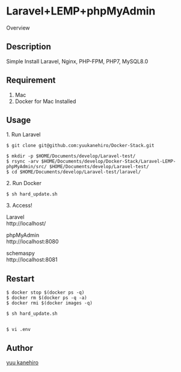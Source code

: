 Laravel+LEMP+phpMyAdmin
====

Overview

## Description

Simple Install Laravel, Nginx, PHP-FPM, PHP7, MySQL8.0


## Requirement

1. Mac
2. Docker for Mac Installed


## Usage


<p>1. Run Laravel</p>

```
$ git clone git@github.com:yuukanehiro/Docker-Stack.git

$ mkdir -p $HOME/Documents/develop/Laravel-test/
$ rsync -arv $HOME/Documents/develop/Docker-Stack/Laravel-LEMP-phpMyAdmin/src/ $HOME/Documents/develop/Laravel-test/
$ cd $HOME/Documents/develop/Laravel-test/laravel/
```

<p>2. Run Docker</p>

```
$ sh hard_update.sh
```


<p>3. Access!</p>

Laravel  
http://localhost/  

phpMyAdmin  
http://localhost:8080  

schemaspy  
http://localhost:8081  



## Restart

```
$ docker stop $(docker ps -q)
$ docker rm $(docker ps -q -a)
$ docker rmi $(docker images -q)

$ sh hard_update.sh


$ vi .env

```



## Author

[yuu kanehiro](https://github.com/yuukanehiro)
